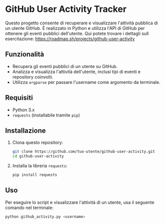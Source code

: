 # GitHub User Activity Tracker

Questo progetto consente di recuperare e visualizzare l'attività pubblica di un utente GitHub. È realizzato in Python e utilizza l'API di GitHub per ottenere gli eventi pubblici dell'utente.
Qui potete trovare i dettagli sull esercitazione: https://roadmap.sh/projects/github-user-activity

## Funzionalità
- Recupera gli eventi pubblici di un utente su GitHub.
- Analizza e visualizza l'attività dell'utente, inclusi tipi di eventi e repository coinvolti.
- Utilizza `argparse` per passare l'username come argomento da terminale.

## Requisiti
- Python 3.x
- `requests` (installabile tramite `pip`)

## Installazione

1. Clona questo repository:
    ```sh
    git clone https://github.com/tuo-utente/github-user-activity.git
    cd github-user-activity
    ```

2. Installa la libreria `requests`:
    ```sh
    pip install requests
    ```

## Uso

Per eseguire lo script e visualizzare l'attività di un utente, usa il seguente comando nel terminale:

```sh
python github_activity.py <username>

